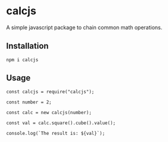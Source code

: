 # calcjs
A simple javascript package to chain common math operations.

## Installation
`npm i calcjs`

## Usage
```
const calcjs = require("calcjs");

const number = 2;

const calc = new calcjs(number);

const val = calc.square().cube().value();

console.log(`The result is: ${val}`);


```
